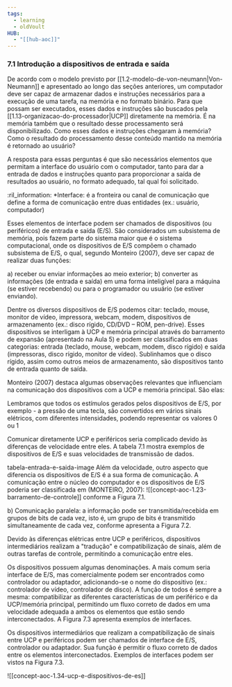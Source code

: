 ```yaml
---
tags:
  - learning
  - oldVoult
HUB:
  - "[[hub-aoc]]"
---
```

### 7.1 Introdução a dispositivos de entrada e saída

De acordo com o modelo previsto por [[1.2-modelo-de-von-neumann|Von-Neumann]] e apresentado ao longo das seções anteriores, um computador deve ser capaz de armazenar dados e instruções necessários para a execução de uma tarefa, na memória e no formato binário. Para que possam ser executados, esses dados e instruções são buscados pela [[1.13-organizacao-do-processador|UCP]]  diretamente na memória. É na memória também que o resultado desse processamento será disponibilizado. Como esses dados e instruções chegaram à memória? Como o resultado do processamento desse conteúdo mantido na memória é retornado ao usuário?

A resposta para essas perguntas é que são necessários elementos que permitam a interface do usuário com o computador, tanto para dar a entrada de dados e instruções quanto para proporcionar a saída de resultados ao usuário, no formato adequado, tal qual foi solicitado.

:ril_information:
 *Interface: é a fronteira ou canal de comunicação que define a forma de comunicação entre duas entidades (ex.: usuário, computador)
 
Esses elementos de interface podem ser chamados de dispositivos (ou periféricos) de entrada e saída (E/S). São considerados um subsistema de memória, pois fazem parte do sistema maior que é o sistema computacional, onde os dispositivos de E/S compõem o chamado subsistema de E/S, o qual, segundo Monteiro (2007), deve ser capaz de realizar duas funções:

a) receber ou enviar informações ao meio exterior;
b) converter as informações (de entrada e saída) em uma forma inteligível para a máquina (se estiver recebendo) ou para o programador ou usuário (se estiver enviando).


Dentre os diversos dispositivos de E/S podemos citar: teclado, mouse, monitor de vídeo, impressora, webcam, modem, dispositivos de armazenamento (ex.: disco rígido, CD/DVD – ROM, pen-drive). Esses dispositivos se interligam à UCP e memória principal através do barramento de expansão (apresentado na Aula 5) e podem ser classificados em duas categorias: entrada (teclado, mouse, webcam, modem, disco rígido) e saída (impressoras, disco rígido, monitor de vídeo). Sublinhamos que o disco rígido, assim como outros meios de armazenamento, são dispositivos tanto de entrada quanto de saída.

Monteiro (2007) destaca algumas observações relevantes que influenciam na comunicação dos dispositivos com a UCP e memória principal. São elas:

Lembramos que todos os estímulos gerados pelos dispositivos de E/S, por exemplo - a pressão de uma tecla, são convertidos em vários sinais elétricos, com diferentes intensidades, podendo representar os valores 0 ou 1

Comunicar diretamente UCP e periféricos seria complicado devido às diferenças de velocidade entre eles. A tabela 7.1 mostra exemplos de dispositivos de E/S e suas velocidades de transmissão de dados.

tabela-entrada-e-saida-image
Além da velocidade, outro aspecto que diferencia os dispositivos de E/S é a sua forma de comunicação. A comunicação entre o núcleo do computador e os dispositivos de E/S poderia ser classificada em (MONTEIRO, 2007):
![[concept-aoc-1.23-barramento-de-controle]]
 conforme a Figura 7.1.



b) Comunicação paralela: a informação pode ser transmitida/recebida em grupos de bits de cada vez, isto é, um grupo de bits é transmitido simultaneamente de cada vez, conforme apresenta a Figura 7.2.




Devido às diferenças elétricas entre UCP e periféricos, dispositivos intermediários realizam a "tradução" e compatibilização de sinais, além de outras tarefas de controle, permitindo a comunicação entre eles.

Os dispositivos possuem algumas denominações. A mais comum seria interface de E/S, mas comercialmente podem ser encontrados como controlador ou adaptador, adicionando-se o nome do dispositivo (ex.: controlador de vídeo, controlador de disco). A função de todos é sempre a mesma: compatibilizar as diferentes características de um periférico e da UCP/memória principal, permitindo um fluxo correto de dados em uma velocidade adequada a ambos os elementos que estão sendo interconectados. A Figura 7.3 apresenta exemplos de interfaces.

Os dispositivos intermediários que realizam a compatibilização de sinais entre UCP e periféricos podem ser chamados de interface de E/S, controlador ou adaptador. Sua função é permitir o fluxo correto de dados entre os elementos interconectados. Exemplos de interfaces podem ser vistos na Figura 7.3.


![[concept-aoc-1.34-ucp-e-dispositivos-de-es]]
